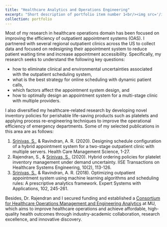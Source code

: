 ```yaml
---
title: "Healthcare Analytics and Operations Engineering"
excerpt: "Short description of portfolio item number 1<br/><img src='/images/HealthAnalytics.png'>"
collection: portfolio
---
```


Most of my research in healthcare operations domain has been focused on improving the efficiency of outpatient appointment systems (OAS). I partnered with several regional outpatient clinics across the US to collect data and focused on redesigning their appointment system to reduce patient waiting time and increase appointment accessibility. Specifically, my research seeks to understand the following key questions:

* how to eliminate clinical and environmental uncertainties associated with the outpatient scheduling system, 
* what is the best strategy for online scheduling with dynamic patient calls, 
* which factors affect the appointment system design, and 
* how to optimally design an appointment system for a multi-stage clinic with multiple providers. 

I also diversified my healthcare-related research by developing novel inventory policies for perishable life-saving products such as platelets and applying process re-engineering techniques to improve the operational efficiency of emergency departments. Some of my selected publications in this area are as follows:

1. <ins>Srinivas, S.,</ins> & Ravindran, A. R. (2020). Designing schedule configuration of a hybrid appointment system for a two-stage outpatient clinic with multiple servers. Health Care Management Science, 1-27.
1. Rajendran, S., & <ins>Srinivas, S.,</ins> (2020). Hybrid ordering policies for platelet inventory management under demand uncertainty. IISE Transactions on Healthcare Systems Engineering, 10(2), 113-126.
1. <ins>Srinivas, S.,</ins>  & Ravindran, A. R. (2018). Optimizing outpatient appointment system using machine learning algorithms and scheduling rules: A prescriptive analytics framework. Expert Systems with Applications, 102, 245-261.
 
Besides, Dr. Rajendran and I secured funding and established a [Consortium for Healthcare Operations Management and Engineering Analytics](https://engineering.missouri.edu/research/research-initiatives/home-consortium/) at MU, which aims to improve healthcare operations and achieve affordable, high-quality health outcomes through industry-academic collaboration, research excellence, and innovative discovery.